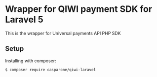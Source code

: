 # Wrapper for QIWI payment SDK for Laravel 5
This is the wrapper for Universal payments API PHP SDK

## Setup
Installing with composer:
```bash
$ composer require casparone/qiwi-laravel
```
